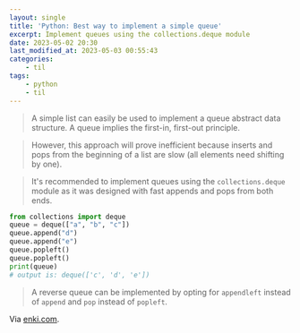 ```yaml
---
layout: single
title: 'Python: Best way to implement a simple queue'
excerpt: Implement queues using the collections.deque module
date: 2023-05-02 20:30
last_modified_at: 2023-05-03 00:55:43
categories:
    - til
tags:
    - python
    - til
---
```


> A simple list can easily be used to implement a queue abstract data structure.
> A queue implies the first-in, first-out principle.

> However, this approach will prove inefficient because inserts and pops
> from the beginning of a list are slow (all elements need shifting by one).

> It's recommended to implement queues using the `collections.deque` module
> as it was designed with fast appends and pops from both ends.

```python
from collections import deque
queue = deque(["a", "b", "c"])
queue.append("d")
queue.append("e")
queue.popleft()
queue.popleft()
print(queue)
# output is: deque(['c', 'd', 'e'])
```

> A reverse queue can be implemented by opting for `appendleft` instead of `append` and `pop` instead of `popleft`.

Via [enki.com](https://app.enkipro.com/public/insight/56c358ac0b57870600f4123b).
